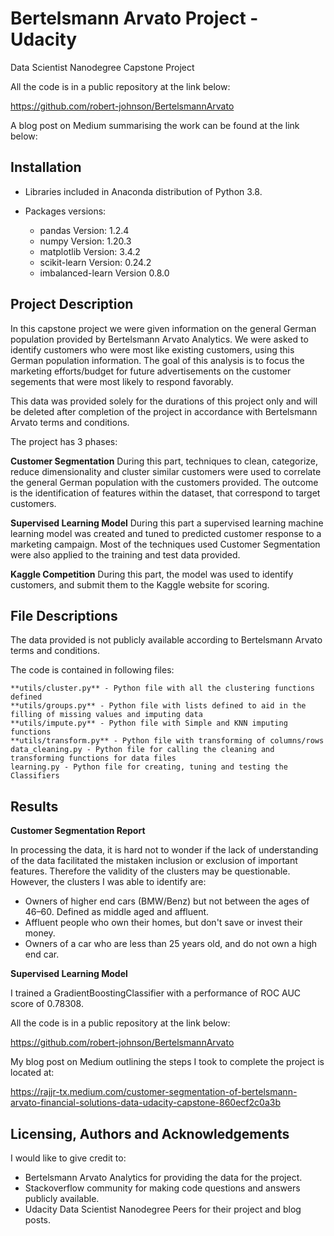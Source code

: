 # Bertelsmann Arvato Project - Udacity

Data Scientist Nanodegree Capstone Project

All the code is in a public repository at the link below:

https://github.com/robert-johnson/BertelsmannArvato

A blog post on Medium summarising the work can be found at the link below:

<medium url to post>

## Installation

- Libraries included in Anaconda distribution of Python 3.8.
- Packages versions:

    - pandas Version: 1.2.4
    - numpy Version: 1.20.3
    - matplotlib Version: 3.4.2
    - scikit-learn Version: 0.24.2
    - imbalanced-learn Version 0.8.0

## Project Description

In this capstone project we were given information on the general German population provided by Bertelsmann Arvato Analytics.  We were asked to identify customers who were most like existing customers, using this German population information.  The goal of this analysis is to focus the marketing efforts/budget for future advertisements on the customer segements that were most likely to respond favorably.
  
This data was provided solely for the durations of this project only and will be deleted after completion of the project
in accordance with Bertelsmann Arvato terms and conditions.

The project has 3 phases:

**Customer Segmentation**
During this part, techniques to clean, categorize, reduce dimensionality and cluster similar customers were used to correlate the general German population with the customers provided.  The outcome is the identification of features within the dataset, that correspond to target customers.

**Supervised Learning Model**
During this part a supervised learning machine learning model was created and tuned to predicted customer response to a marketing campaign.  Most of the techniques used Customer Segmentation were also applied to the training and test data provided.

**Kaggle Competition**
During this part, the model was used to identify customers, and submit them to the Kaggle website for scoring.
    
## File Descriptions

The data provided is not publicly available according to Bertelsmann Arvato terms and conditions.

The code is contained in following files:

    **utils/cluster.py** - Python file with all the clustering functions defined
    **utils/groups.py** - Python file with lists defined to aid in the filling of missing values and imputing data
    **utils/impute.py** - Python file with Simple and KNN imputing functions
    **utils/transform.py** - Python file with transforming of columns/rows
    data_cleaning.py - Python file for calling the cleaning and transforming functions for data files
    learning.py - Python file for creating, tuning and testing the Classifiers

## Results

**Customer Segmentation Report**

In processing the data, it is hard not to wonder if the lack of understanding of the data facilitated the mistaken inclusion or exclusion of important features.  Therefore the validity of the clusters may be questionable.  However, the clusters I was able to identify are:

- Owners of higher end cars (BMW/Benz) but not between the ages of 46–60. Defined as middle aged and affluent.
- Affluent people who own their homes, but don't save or invest their money.
- Owners of a car who are less than 25 years old, and do not own a high end car.


**Supervised Learning Model**

I trained a GradientBoostingClassifier with a performance of ROC AUC score of 0.78308.

All the code is in a public repository at the link below:

https://github.com/robert-johnson/BertelsmannArvato

My blog post on Medium outlining the steps I took to complete the project is located at:

https://rajjr-tx.medium.com/customer-segmentation-of-bertelsmann-arvato-financial-solutions-data-udacity-capstone-860ecf2c0a3b

## Licensing, Authors and Acknowledgements

I would like to give credit to:

- Bertelsmann Arvato Analytics for providing the data for the project.
- Stackoverflow community for making code questions and answers publicly available.
- Udacity Data Scientist Nanodegree Peers for their project and blog posts.
